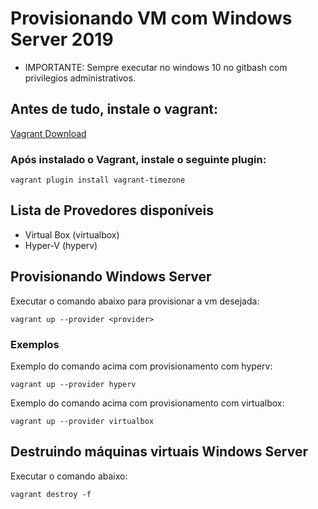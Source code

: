 # Provisionando VM com Windows Server 2019

- IMPORTANTE: Sempre executar no windows 10 no gitbash com privilegios administrativos.

## Antes de tudo, instale o vagrant:

[Vagrant Download](https://www.vagrantup.com/downloads)

### Após instalado o Vagrant, instale o seguinte plugin:

```shell
vagrant plugin install vagrant-timezone
```

## Lista de Provedores disponíveis

- Virtual Box (virtualbox)
- Hyper-V (hyperv)

## Provisionando Windows Server

Executar o comando abaixo para provisionar a vm desejada:

```shell
vagrant up --provider <provider>
```

### Exemplos

Exemplo do comando acima com provisionamento com hyperv:

```shell
vagrant up --provider hyperv
```

Exemplo do comando acima com provisionamento com virtualbox:

```shell
vagrant up --provider virtualbox
```

## Destruindo máquinas virtuais Windows Server

Executar o comando abaixo:

```shell
vagrant destroy -f
```
